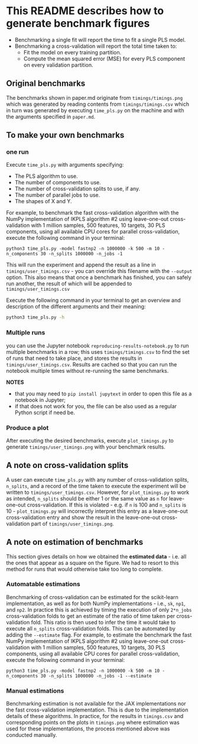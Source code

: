 # This README describes how to generate benchmark figures

- Benchmarking a single fit will report the time to fit a single PLS model.
- Benchmarking a cross-validation will report the total time taken to:
  - Fit the model on every training partition.
  - Compute the mean squared error (MSE) for every PLS component on every validation partition.

## Original benchmarks

The benchmarks shown in paper.md originate from `timings/timings.png` which was generated
by reading contents from `timings/timings.csv` which in turn was generated by executing `time_pls.py`
on the machine and with the arguments specified in `paper.md`.

## To make your own benchmarks

### one run

Execute `time_pls.py` with arguments specifying:

- The PLS algorithm to use.
- The number of components to use.
- The number of cross-validation splits to use, if any.
- The number of parallel jobs to use.
- The shapes of X and Y.

For example, to benchmark the fast cross-validation algorithm with the NumPy implementation of IKPLS algorithm #2 using leave-one-out cross-validation with
1 million samples, 500 features, 10 targets, 30 PLS components, using all available CPU cores for parallel cross-validation, execute the following command in your terminal:

```shell
python3 time_pls.py -model fastnp2 -n 1000000 -k 500 -m 10 -n_components 30 -n_splits 1000000 -n_jobs -1
```

This will run the experiment and append the result as a line in `timings/user_timings.csv` - you can override this filename with the `--output` option.
This also means that once a benchmark has finished, you can safely run another, the result of which will be appended to `timings/user_timings.csv`

Execute the following command in your terminal to get an overview and description of the different arguments and their meaning:

```bash
python3 time_pls.py -h
```

### Multiple runs

you can use the Jupyter notebook `reproducing-results-notebook.py` to run multiple benchmarks in a row; this uses `timings/timings.csv` to find the set of runs that need to take place, and stores the results in `timings/user_timings.csv`. Results are cached so that you can run the notebook multiple times without re-running the same benchmarks.

**NOTES**

- that you may need to `pip install jupytext` in order to open this file as a notebook in Jupyter;
- if that does not work for you, the file can be also used as a regular Python script if need be.

### Produce a plot

After executing the desired benchmarks, execute `plot_timings.py` to generate `timings/user_timings.png` with your benchmark results.

## A note on cross-validation splits

A user can execute `time_pls.py` with any number of cross-validation splits, `n_splits`, and a record of the time taken to execute the experiment will be written to `timings/user_timings.csv`.
However, for `plot_timings.py` to work as intended, `n_splits` should be either 1 or the same value as `n` for leave-one-out cross-validation. If this is violated - e.g. if `n` is 100 and `n_splits` is 10 - `plot_timings.py` will incorrectly interpret this entry as a leave-one-out cross-validation entry and show the result in the leave-one-out cross-validation part of `timings/user_timings.png`.

## A note on estimation of benchmarks

This section gives details on how we obtained the **estimated data** - i.e. all the ones that appear as a square on the figure. We had to resort to this method for runs that would otherwise take too long to complete.

### Automatable estimations

Benchmarking of cross-validation can be estimated for the scikit-learn implementation, as well as for both NumPy implementations - i.e., `sk`, `np1`, and `np2`. In practice this is achieved by timing the execution of only `2*n_jobs` cross-validation folds to get an estimate of the ratio of time taken per cross-validation fold. This ratio is then used to infer the time it would take to execute all `n_splits` cross-validation folds. This can be automated by adding the `--estimate` flag. For example, to estimate the benchmark the fast NumPy implementation of IKPLS algorithm #2 using leave-one-out cross-validation with 1 million samples, 500 features, 10 targets, 30 PLS components, using all available CPU cores for parallel cross-validation, execute the following command in your terminal:

```shell
python3 time_pls.py -model fastnp2 -n 1000000 -k 500 -m 10 -n_components 30 -n_splits 1000000 -n_jobs -1 --estimate
```

### Manual estimations

Benchmarking estimation is not available for the JAX implementations nor the fast cross-validation implementation. This is due to the implementation details of these algorithms. In practice, for the results in `timings.csv` and corresponding points on the plots in `timings.png` where estimation was used for these implementations, the process mentioned above was conducted manually.
